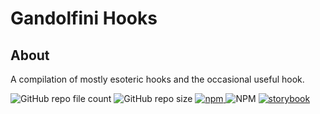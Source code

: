 # Gandolfini Hooks

## About

A compilation of mostly esoteric hooks and the occasional useful hook.

<div >
  <img alt="GitHub repo file count" src="https://img.shields.io/github/directory-file-count/FooOperator/-gandolfini-hooks">
  <img alt="GitHub repo size" src="https://img.shields.io/github/repo-size/FooOperator/-gandolfini-hooks">
  <a target="_blank" rel="noopener noreferrer" href="https://www.npmjs.com/package/@gandolfini/hooks"> 
    <img alt="npm" src="https://img.shields.io/npm/v/@gandolfini/hooks">
  </a>
  <img alt="NPM" src="https://img.shields.io/npm/l/@gandolfini/hooks">
  <a target="_blank" rel="noopener noreferrer" href="https://6319ee44e951ab1ef9ca7077-qfbwxakfsy.chromatic.com/"> 
    <img alt="storybook" src="https://img.shields.io/badge/demos-%F0%9F%96%BC%EF%B8%8F-red" />
  </a>
</div>

